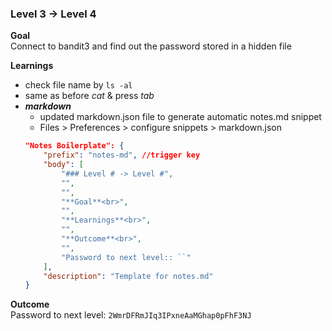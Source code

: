 ### Level 3 -> Level 4


**Goal**<br>
Connect to bandit3 and find out the password stored in a hidden file

**Learnings**<br>
- check file name by `ls -al`
- same as before _cat_ & press _tab_
- **_markdown_**
    - updated markdown.json file to generate automatic notes.md snippet
    - Files > Preferences > configure snippets > markdown.json
    ```json
    "Notes Boilerplate": {
		"prefix": "notes-md", //trigger key
		"body": [
			"### Level # -> Level #",
			"",
			"",
			"**Goal**<br>",
			"",
			"**Learnings**<br>",
			"",
			"**Outcome**<br>",
			"",
			"Password to next level:: ``"
		],
		"description": "Template for notes.md"
	}
    ```

**Outcome**<br>
Password to next level: `2WmrDFRmJIq3IPxneAaMGhap0pFhF3NJ`

